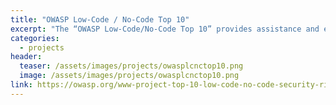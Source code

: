 ```yaml
---
title: "OWASP Low-Code / No-Code Top 10"
excerpt: "The “OWASP Low-Code/No-Code Top 10” provides assistance and education for organizations looking to adopt and develop LCNC applications"
categories:
  - projects
header:
  teaser: /assets/images/projects/owasplcnctop10.png
  image: /assets/images/projects/owasplcnctop10.png
link: https://owasp.org/www-project-top-10-low-code-no-code-security-risks/
---
```

